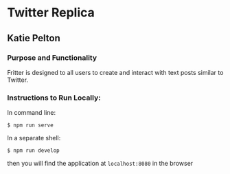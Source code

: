 
# Twitter Replica
## Katie Pelton
### Purpose and Functionality
Fritter is designed to all users to create and interact with text posts similar to Twitter. 

### Instructions to Run Locally:
In command line:
```console
$ npm run serve
```
In a separate shell:
```console
$ npm run develop
```
then you will find the application at `localhost:8080` in the browser
